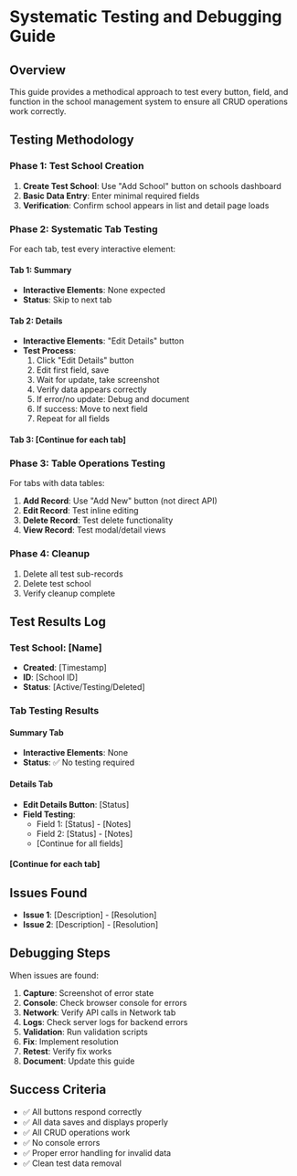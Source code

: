 # Systematic Testing and Debugging Guide

## Overview
This guide provides a methodical approach to test every button, field, and function in the school management system to ensure all CRUD operations work correctly.

## Testing Methodology

### Phase 1: Test School Creation
1. **Create Test School**: Use "Add School" button on schools dashboard
2. **Basic Data Entry**: Enter minimal required fields
3. **Verification**: Confirm school appears in list and detail page loads

### Phase 2: Systematic Tab Testing
For each tab, test every interactive element:

#### Tab 1: Summary
- **Interactive Elements**: None expected
- **Status**: Skip to next tab

#### Tab 2: Details  
- **Interactive Elements**: "Edit Details" button
- **Test Process**:
  1. Click "Edit Details" button
  2. Edit first field, save
  3. Wait for update, take screenshot
  4. Verify data appears correctly
  5. If error/no update: Debug and document
  6. If success: Move to next field
  7. Repeat for all fields

#### Tab 3: [Continue for each tab]

### Phase 3: Table Operations Testing
For tabs with data tables:
1. **Add Record**: Use "Add New" button (not direct API)
2. **Edit Record**: Test inline editing
3. **Delete Record**: Test delete functionality
4. **View Record**: Test modal/detail views

### Phase 4: Cleanup
1. Delete all test sub-records
2. Delete test school
3. Verify cleanup complete

## Test Results Log

### Test School: [Name]
- **Created**: [Timestamp]
- **ID**: [School ID]
- **Status**: [Active/Testing/Deleted]

### Tab Testing Results

#### Summary Tab
- **Interactive Elements**: None
- **Status**: ✅ No testing required

#### Details Tab  
- **Edit Details Button**: [Status]
- **Field Testing**:
  - Field 1: [Status] - [Notes]
  - Field 2: [Status] - [Notes]
  - [Continue for all fields]

#### [Continue for each tab]

## Issues Found
- **Issue 1**: [Description] - [Resolution]
- **Issue 2**: [Description] - [Resolution]

## Debugging Steps
When issues are found:
1. **Capture**: Screenshot of error state
2. **Console**: Check browser console for errors
3. **Network**: Verify API calls in Network tab
4. **Logs**: Check server logs for backend errors
5. **Validation**: Run validation scripts
6. **Fix**: Implement resolution
7. **Retest**: Verify fix works
8. **Document**: Update this guide

## Success Criteria
- ✅ All buttons respond correctly
- ✅ All data saves and displays properly
- ✅ All CRUD operations work
- ✅ No console errors
- ✅ Proper error handling for invalid data
- ✅ Clean test data removal